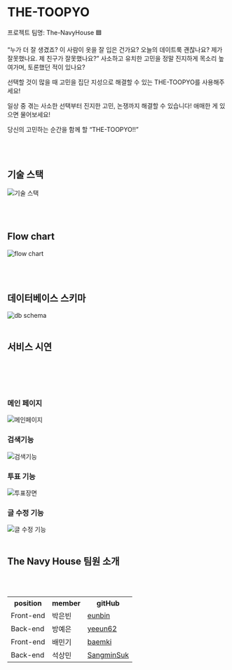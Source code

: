 # <h1>THE-TOOPYO</h1>

프로젝트 팀명: The-NavyHouse 🟦
<br>


“누가 더 잘 생겼죠? 이 사람이 옷을 잘 입은 건가요? 오늘의 데이트룩 괜찮나요? 제가 잘못했나요. 제 친구가 잘못했나요?” 사소하고 유치한 고민을 정말 진지하게 목소리 높여가며, 토론했던 적이 있나요?

선택할 것이 많을 때 고민을 집단 지성으로 해결할 수 있는 THE-TOOPYO를 사용해주세요!

일상 중 겪는 사소한 선택부터 진지한 고민, 논쟁까지 해결할 수 있습니다! 애매한 게 있으면 물어보세요!

당신의 고민하는 순간을 함께 할 “THE-TOOPYO!!”


<br><br>


<h2>기술 스택</h2>

<img src="https://cdn.discordapp.com/attachments/881710985335934979/883764431123787786/theToopyo-stack-architecture.png" alt="기술 스택">

<br><br>

<h2>Flow chart</h2>
<img src="https://camo.githubusercontent.com/ca6f6e6ce8d459547d9abe3d967938448a42cf078948e8c7bdc42f64d51c6716/68747470733a2f2f63646e2e646973636f72646170702e636f6d2f6174746163686d656e74732f3834393134333630373732313139373630382f3837393633303834303535353030333936352f312e6a7067" alt="flow chart">

<br><br>
<h2>데이터베이스 스키마</h2>
<img src="https://camo.githubusercontent.com/a0aeb2dff4fea635bc8b77e65e017db1ca46dba429e9e5ab172c87ff5e0d0527/68747470733a2f2f63646e2e646973636f72646170702e636f6d2f6174746163686d656e74732f3837373137313333363530383733393634362f3838303636353030353232343236333732302f756e6b6e6f776e2e706e67" alt="db schema">
<br><br>

<h2>서비스 시연<h2>
<br><br>
  
<h3>메인 페이지</h3>
<img src="https://cdn.discordapp.com/attachments/849143607721197608/884079700102750288/image0.gif" alt="메인페이지">
  
<h3>검색기능</h3>
<img src="https://cdn.discordapp.com/attachments/849143607721197608/883018797429182494/5e52fff6cc9eee7f.gif" alt="검색기능">
<br>
  
<h3>투표 기능</h3>
<img src="https://cdn.discordapp.com/attachments/849143607721197608/883018797575995402/4eaee3f2dbd013f5.gif" alt="투표장면">
<br>
  
<h3>글 수정 기능</h3>
<img src="https://cdn.discordapp.com/attachments/849143607721197608/883018791494221894/6bc8a91ead028374.gif" alt="글 수정 기능">
<br><br>

<h2> The Navy House 팀원 소개 </h2>

<br><br>
<table>
  <tr>
    <th>position</th>
    <th>member</th>
    <th>gitHub</th>
  </tr>
  <tr>
    <td>Front-end</td>
    <td>박은빈</td>
    <td><a href="https://github.com/peb4010">eunbin</a></td>
  </tr>
  <tr>
    <td>Back-end</td>
    <td>방예은</td>
    <td><a href="https://github.com/yeeun62">yeeun62</a></td>
  </tr>
  <tr>
    <td>Front-end</td>
    <td>배민기</td>
    <td><a href="https://github.com/baemki">baemki</a></td>
  </tr>
  <tr>
    <td>Back-end</td>
    <td>석상민</td>
    <td><a href="https://github.com/SangminSuk">SangminSuk</a></td>
  </tr>
</table>




